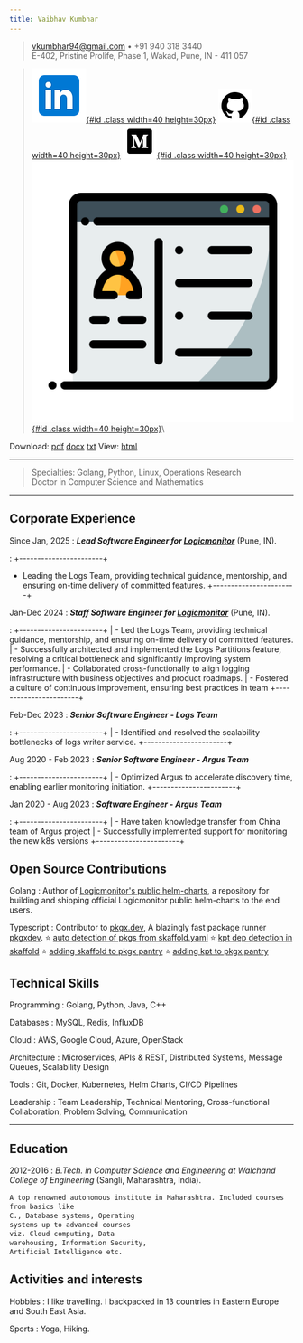 ```yaml
---
title: Vaibhav Kumbhar
---
```


> <vkumbhar94@gmail.com> • +91 940 318 3440\
> E-402, Pristine Prolife, Phase 1, Wakad, Pune, IN - 411 057

> [![linkedin](./icons8-linkedin.svg){#id .class width=40 height=30px}](https://www.linkedin.com/in/beingvaibhav/) [![github](./icons8-github.svg){#id .class width=40 height=30px}](https://github.com/vkumbhar94) [![medium](./icons8-medium.svg){#id .class width=40 height=30px}](https://medium.com/@vkumbhar94) [![personal-website](./icons8-personal-website.svg){#id .class width=40 height=30px}](https://vkumbhar94.github.io/personal-website/)\
>
Download: [pdf](https://vkumbhar94.github.io/resume/index.pdf) [docx](https://vkumbhar94.github.io/resume/index.docx) [txt](https://vkumbhar94.github.io/resume/index.txt)
View: [html](https://vkumbhar94.github.io/resume)

---

> Specialties: Golang, Python, Linux, Operations Research\
> Doctor in Computer Science and Mathematics

---

## Corporate Experience

Since Jan, 2025
: **_Lead Software Engineer for [Logicmonitor](https://www.logicmonitor.com)_**
(Pune, IN).

: +-----------------------+
- Leading the Logs Team, providing technical guidance, mentorship, and ensuring on-time delivery of committed
features.
+-----------------------+

Jan-Dec 2024
: **_Staff Software Engineer for [Logicmonitor](https://www.logicmonitor.com)_**
(Pune, IN).

: +-----------------------+
| - Led the Logs Team, providing technical guidance, mentorship, and ensuring on-time delivery of committed features.
| - Successfully architected and implemented the Logs Partitions feature, resolving a critical bottleneck and
significantly improving system performance.
| - Collaborated cross-functionally to align logging infrastructure with business objectives and product roadmaps.
| - Fostered a culture of continuous improvement, ensuring best practices in team
+-----------------------+

Feb-Dec 2023
: **_Senior Software Engineer - Logs Team_**

: +-----------------------+
| - Identified and resolved the scalability bottlenecks of logs writer service.
+-----------------------+

Aug 2020 - Feb 2023
: **_Senior Software Engineer - Argus Team_**

: +-----------------------+
| - Optimized Argus to accelerate discovery time, enabling earlier monitoring initiation.
+-----------------------+

Jan 2020 - Aug 2023
: **_Software Engineer - Argus Team_**

: +-----------------------+
| - Have taken knowledge transfer from China team of Argus project
| - Successfully implemented support for monitoring the new k8s versions
+-----------------------+

## Open Source Contributions

Golang
: Author of
[Logicmonitor's public helm-charts](https://github.com/logicmonitor/helm-charts), a
repository for building and shipping official Logicmonitor public helm-charts to the end users.

Typescript
: Contributor to [pkgx.dev](https://pkgx.dev/),
A blazingly fast package runner [pkgxdev](https://github.com/pkgxdev/pkgx).
$⭐$ [auto detection of pkgs from skaffold.yaml](https://github.com/pkgxdev/pkgx/pull/810)
$⭐$ [kpt dep detection in skaffold](https://github.com/pkgxdev/pkgx/pull/825)
$⭐$ [adding skaffold to pkgx pantry](https://github.com/pkgxdev/pantry/pull/3660)
$⭐$ [adding kpt to pkgx pantry](https://github.com/pkgxdev/pantry/pull/3667)

## Technical Skills

Programming
: Golang, Python, Java, C++

Databases
: MySQL, Redis, InfluxDB

Cloud
: AWS, Google Cloud, Azure, OpenStack

Architecture
: Microservices, APIs & REST, Distributed Systems, Message Queues, Scalability Design

Tools
: Git, Docker, Kubernetes, Helm Charts, CI/CD Pipelines

Leadership
: Team Leadership, Technical Mentoring, Cross-functional Collaboration, Problem Solving, Communication

---

## Education

2012-2016
: _B.Tech. in Computer Science and Engineering at Walchand College of Engineering_
(Sangli, Maharashtra, India).

    A top renowned autonomous institute in Maharashtra. Included courses from basics like
    C., Database systems, Operating
    systems up to advanced courses
    viz. Cloud computing, Data
    warehousing, Information Security,
    Artificial Intelligence etc.

## Activities and interests

Hobbies
: I like travelling. I backpacked in 13 countries in Eastern Europe
and South East Asia.

Sports
: Yoga, Hiking.

<!--

> <vkumbhar94@gmail.com> • +91 940 318 3440\
>  E-402, Pristine Prolife, Phase 1, Wakad, Pune, IN - 411 057
> -->
